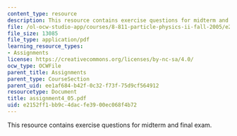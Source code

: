 ```yaml
---
content_type: resource
description: This resource contains exercise questions for midterm and final exam.
file: /ol-ocw-studio-app/courses/8-811-particle-physics-ii-fall-2005/e2152ff1bb9c4dacfe3900ec068f4b72_assignment4_05.pdf
file_size: 13085
file_type: application/pdf
learning_resource_types:
- Assignments
license: https://creativecommons.org/licenses/by-nc-sa/4.0/
ocw_type: OCWFile
parent_title: Assignments
parent_type: CourseSection
parent_uid: ee1af684-b42f-0c32-f73f-75d9cf564912
resourcetype: Document
title: assignment4_05.pdf
uid: e2152ff1-bb9c-4dac-fe39-00ec068f4b72
---
```

This resource contains exercise questions for midterm and final exam.